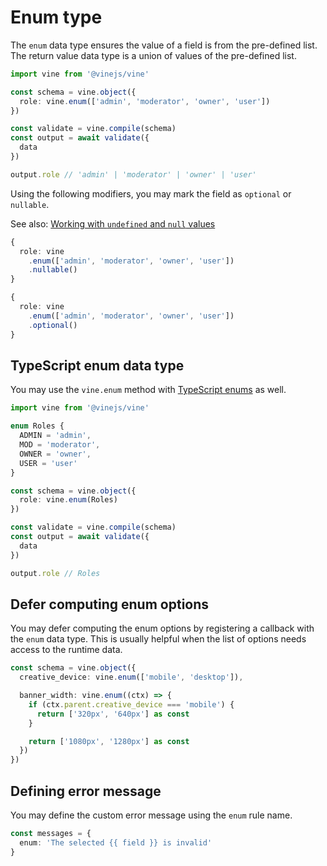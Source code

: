 # Enum type

The `enum` data type ensures the value of a field is from the pre-defined list. The return value data type is a union of values of the pre-defined list.

```ts
import vine from '@vinejs/vine'

const schema = vine.object({
  role: vine.enum(['admin', 'moderator', 'owner', 'user'])
})

const validate = vine.compile(schema)
const output = await validate({
  data
})

output.role // 'admin' | 'moderator' | 'owner' | 'user'
```

Using the following modifiers, you may mark the field as `optional` or `nullable`.

See also: [Working with `undefined` and `null` values](../guides/schema_101.md#nullable-and-optional-modifiers)

```ts
{
  role: vine
    .enum(['admin', 'moderator', 'owner', 'user'])
    .nullable()
}
```

```ts
{
  role: vine
    .enum(['admin', 'moderator', 'owner', 'user'])
    .optional()
}
```

## TypeScript enum data type

You may use the `vine.enum` method with [TypeScript enums](https://www.typescriptlang.org/docs/handbook/enums.html)
as well.

```ts
import vine from '@vinejs/vine'

enum Roles {
  ADMIN = 'admin',
  MOD = 'moderator',
  OWNER = 'owner',
  USER = 'user'
}

const schema = vine.object({
  role: vine.enum(Roles)
})

const validate = vine.compile(schema)
const output = await validate({
  data
})

output.role // Roles
```

## Defer computing enum options

You may defer computing the enum options by registering a callback with the `enum` data type. This is usually helpful when the list of options needs access to the runtime data.

```ts
const schema = vine.object({
  creative_device: vine.enum(['mobile', 'desktop']),

  banner_width: vine.enum((ctx) => {
    if (ctx.parent.creative_device === 'mobile') {
      return ['320px', '640px'] as const
    }

    return ['1080px', '1280px'] as const
  })
})
```

## Defining error message

You may define the custom error message using the `enum` rule name.

```ts
const messages = {
  enum: 'The selected {{ field }} is invalid'
}
```
